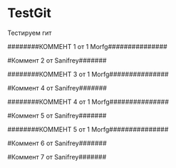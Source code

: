 # TestGit
Тестируем гит

########КОММЕНТ 1  от 1 Morfg###############

#Коммент 2 от Sanifrey#######

########КОММЕНТ 3  от 1 Morfg###############


#Коммент 4 от Sanifrey#######

########КОММЕНТ 4  от 1 Morfg###############

#Коммент 5 от Sanifrey#######

########КОММЕНТ 5  от 1 Morfg###############

#Коммент 6 от Sanifrey#######

#Коммент 7 от Sanifrey#######